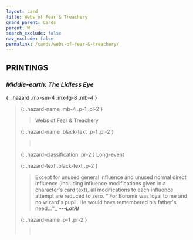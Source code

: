 ```yaml
---
layout: card
title: Webs of Fear & Treachery
grand_parent: Cards
parent: W
search_exclude: false
nav_exclude: false
permalink: /cards/webs-of-fear-&-treachery/
---
```


## PRINTINGS


### _Middle-earth: The Lidless Eye_

{: .hazard .mx-sm-4 .mx-lg-8 .mb-4 }
> {: .hazard-name .mb-4 .p-1 .pl-2 }
> > <div class="hazard-mp"></div>
> > <div class="card-name">Webs of Fear & Treachery</div>
>
> {: .hazard-name .black-text .p-1 .pl-2 }
> > &nbsp;
>
> {: .hazard-classification .pr-2 }
> Long-event
>
> {: .hazard-text .black-text .p-2 }
> > Except for unused general influence and unused normal direct influence (including influence modifications given in a character's card text), all modifications to each influence attempt are reduced to zero.   “‘For Boromir was loyal to me and no wizard's pupil. He would have remembered his father's need...’”_ ***---&NoBreak;LotRI*** 
>
> {: .hazard-name .p-1 .pr-2 }
> > <div class="card-shield"></div>
> > <div class="card-corruption">&nbsp;</div>

